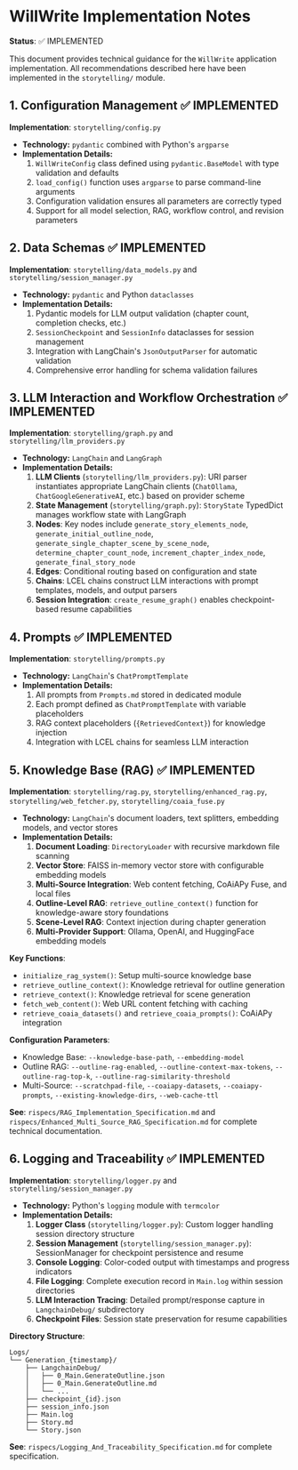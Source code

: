# WillWrite Implementation Notes

**Status**: ✅ IMPLEMENTED

This document provides technical guidance for the `WillWrite` application implementation. All recommendations described here have been implemented in the `storytelling/` module.

## 1. Configuration Management ✅ IMPLEMENTED

**Implementation**: `storytelling/config.py`

-   **Technology:** `pydantic` combined with Python's `argparse`
-   **Implementation Details:**
    1.  `WillWriteConfig` class defined using `pydantic.BaseModel` with type validation and defaults
    2.  `load_config()` function uses `argparse` to parse command-line arguments
    3.  Configuration validation ensures all parameters are correctly typed
    4.  Support for all model selection, RAG, workflow control, and revision parameters

## 2. Data Schemas ✅ IMPLEMENTED

**Implementation**: `storytelling/data_models.py` and `storytelling/session_manager.py`

-   **Technology:** `pydantic` and Python `dataclasses`
-   **Implementation Details:**
    1.  Pydantic models for LLM output validation (chapter count, completion checks, etc.)
    2.  `SessionCheckpoint` and `SessionInfo` dataclasses for session management
    3.  Integration with LangChain's `JsonOutputParser` for automatic validation
    4.  Comprehensive error handling for schema validation failures

## 3. LLM Interaction and Workflow Orchestration ✅ IMPLEMENTED

**Implementation**: `storytelling/graph.py` and `storytelling/llm_providers.py`

-   **Technology:** `LangChain` and `LangGraph`
-   **Implementation Details:**
    1.  **LLM Clients** (`storytelling/llm_providers.py`): URI parser instantiates appropriate LangChain clients (`ChatOllama`, `ChatGoogleGenerativeAI`, etc.) based on provider scheme
    2.  **State Management** (`storytelling/graph.py`): `StoryState` TypedDict manages workflow state with LangGraph
    3.  **Nodes**: Key nodes include `generate_story_elements_node`, `generate_initial_outline_node`, `generate_single_chapter_scene_by_scene_node`, `determine_chapter_count_node`, `increment_chapter_index_node`, `generate_final_story_node`
    4.  **Edges**: Conditional routing based on configuration and state
    5.  **Chains**: LCEL chains construct LLM interactions with prompt templates, models, and output parsers
    6.  **Session Integration**: `create_resume_graph()` enables checkpoint-based resume capabilities

## 4. Prompts ✅ IMPLEMENTED

**Implementation**: `storytelling/prompts.py`

-   **Technology:** `LangChain`'s `ChatPromptTemplate`
-   **Implementation Details:**
    1.  All prompts from `Prompts.md` stored in dedicated module
    2.  Each prompt defined as `ChatPromptTemplate` with variable placeholders
    3.  RAG context placeholders (`{RetrievedContext}`) for knowledge injection
    4.  Integration with LCEL chains for seamless LLM interaction

## 5. Knowledge Base (RAG) ✅ IMPLEMENTED

**Implementation**: `storytelling/rag.py`, `storytelling/enhanced_rag.py`, `storytelling/web_fetcher.py`, `storytelling/coaia_fuse.py`

-   **Technology:** `LangChain`'s document loaders, text splitters, embedding models, and vector stores
-   **Implementation Details:**
    1.  **Document Loading**: `DirectoryLoader` with recursive markdown file scanning
    2.  **Vector Store**: FAISS in-memory vector store with configurable embedding models
    3.  **Multi-Source Integration**: Web content fetching, CoAiAPy Fuse, and local files
    4.  **Outline-Level RAG**: `retrieve_outline_context()` function for knowledge-aware story foundations
    5.  **Scene-Level RAG**: Context injection during chapter generation
    6.  **Multi-Provider Support**: Ollama, OpenAI, and HuggingFace embedding models

**Key Functions**:
- `initialize_rag_system()`: Setup multi-source knowledge base
- `retrieve_outline_context()`: Knowledge retrieval for outline generation
- `retrieve_context()`: Knowledge retrieval for scene generation
- `fetch_web_content()`: Web URL content fetching with caching
- `retrieve_coaia_datasets()` and `retrieve_coaia_prompts()`: CoAiAPy integration

**Configuration Parameters**: 
- Knowledge Base: `--knowledge-base-path`, `--embedding-model`
- Outline RAG: `--outline-rag-enabled`, `--outline-context-max-tokens`, `--outline-rag-top-k`, `--outline-rag-similarity-threshold`
- Multi-Source: `--scratchpad-file`, `--coaiаpy-datasets`, `--coaiаpy-prompts`, `--existing-knowledge-dirs`, `--web-cache-ttl`

**See**: `rispecs/RAG_Implementation_Specification.md` and `rispecs/Enhanced_Multi_Source_RAG_Specification.md` for complete technical documentation.

## 6. Logging and Traceability ✅ IMPLEMENTED

**Implementation**: `storytelling/logger.py` and `storytelling/session_manager.py`

-   **Technology:** Python's `logging` module with `termcolor`
-   **Implementation Details:**
    1.  **Logger Class** (`storytelling/logger.py`): Custom logger handling session directory structure
    2.  **Session Management** (`storytelling/session_manager.py`): SessionManager for checkpoint persistence and resume
    3.  **Console Logging**: Color-coded output with timestamps and progress indicators
    4.  **File Logging**: Complete execution record in `Main.log` within session directories
    5.  **LLM Interaction Tracing**: Detailed prompt/response capture in `LangchainDebug/` subdirectory
    6.  **Checkpoint Files**: Session state preservation for resume capabilities

**Directory Structure**:
```
Logs/
└── Generation_{timestamp}/
    ├── LangchainDebug/
    │   ├── 0_Main.GenerateOutline.json
    │   ├── 0_Main.GenerateOutline.md
    │   └── ...
    ├── checkpoint_{id}.json
    ├── session_info.json
    ├── Main.log
    ├── Story.md
    └── Story.json
```

**See**: `rispecs/Logging_And_Traceability_Specification.md` for complete specification.
